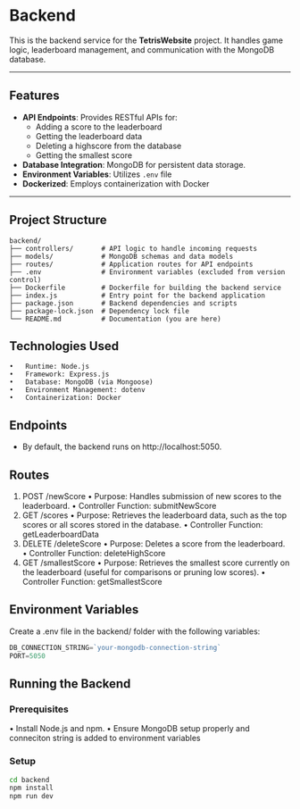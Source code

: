 # Backend

This is the backend service for the **TetrisWebsite** project. It handles game logic, leaderboard management, and communication with the MongoDB database.

---

## Features

- **API Endpoints**: Provides RESTful APIs for:
  - Adding a score to the leaderboard
  - Getting the leaderboard data
  - Deleting a highscore from the database
  - Getting the smallest score
- **Database Integration**: MongoDB for persistent data storage.
- **Environment Variables**: Utilizes `.env` file 
- **Dockerized**: Employs containerization with Docker

---

## Project Structure

```plaintext
backend/
├── controllers/       # API logic to handle incoming requests
├── models/            # MongoDB schemas and data models
├── routes/            # Application routes for API endpoints
├── .env               # Environment variables (excluded from version control)
├── Dockerfile         # Dockerfile for building the backend service
├── index.js           # Entry point for the backend application
├── package.json       # Backend dependencies and scripts
├── package-lock.json  # Dependency lock file
└── README.md          # Documentation (you are here)
```

## Technologies Used

    •	Runtime: Node.js
    •	Framework: Express.js
    •	Database: MongoDB (via Mongoose)
    •	Environment Management: dotenv
    •	Containerization: Docker

## Endpoints

- By default, the backend runs on http://localhost:5050.

## Routes

1. POST /newScore
   • Purpose: Handles submission of new scores to the leaderboard.
   • Controller Function: submitNewScore
2. GET /scores
   • Purpose: Retrieves the leaderboard data, such as the top scores or all scores stored in the database.
   • Controller Function: getLeaderboardData
3. DELETE /deleteScore
   • Purpose: Deletes a score from the leaderboard.
   • Controller Function: deleteHighScore
4. GET /smallestScore
   • Purpose: Retrieves the smallest score currently on the leaderboard (useful for comparisons or pruning low scores).
   • Controller Function: getSmallestScore

## Environment Variables

Create a .env file in the backend/ folder with the following variables:

```javascript
DB_CONNECTION_STRING=`your-mongodb-connection-string`
PORT=5050
```

## Running the Backend

### Prerequisites
• Install Node.js and npm.
• Ensure MongoDB setup properly and conneciton string is added to environment variables

### Setup

```bash
cd backend
npm install
npm run dev
```
